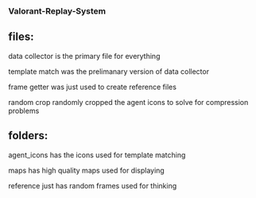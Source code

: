 ### Valorant-Replay-System

## files:
data collector is the primary file for everything

template match was the prelimanary version of data collector


frame getter was just used to create reference files


random crop randomly cropped the agent icons to solve for compression problems


## folders:
agent_icons has the icons used for template matching


maps has high quality maps used for displaying


reference just has random frames used for thinking
